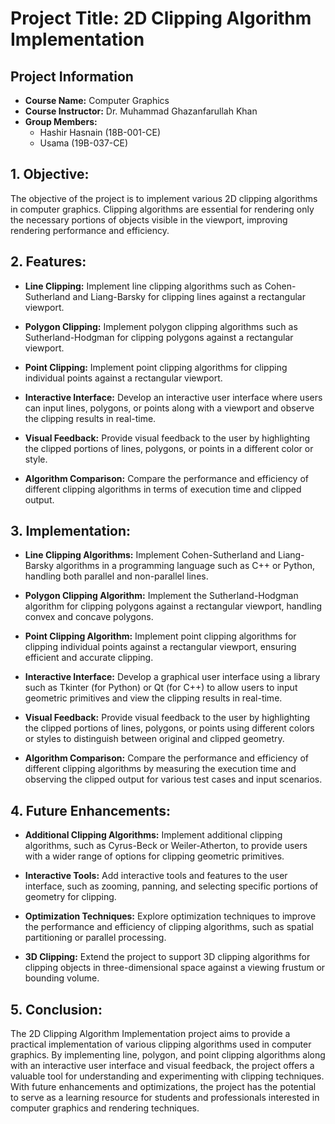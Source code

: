 # Project Title: 2D Clipping Algorithm Implementation

## Project Information
- **Course Name:** Computer Graphics
- **Course Instructor:** Dr. Muhammad Ghazanfarullah Khan
- **Group Members:**
  - Hashir Hasnain (18B-001-CE)
  - Usama (19B-037-CE)

## 1. Objective:
The objective of the project is to implement various 2D clipping algorithms in computer graphics. Clipping algorithms are essential for rendering only the necessary portions of objects visible in the viewport, improving rendering performance and efficiency.

## 2. Features:
- **Line Clipping:** Implement line clipping algorithms such as Cohen-Sutherland and Liang-Barsky for clipping lines against a rectangular viewport.
  
- **Polygon Clipping:** Implement polygon clipping algorithms such as Sutherland-Hodgman for clipping polygons against a rectangular viewport.
  
- **Point Clipping:** Implement point clipping algorithms for clipping individual points against a rectangular viewport.
  
- **Interactive Interface:** Develop an interactive user interface where users can input lines, polygons, or points along with a viewport and observe the clipping results in real-time.
  
- **Visual Feedback:** Provide visual feedback to the user by highlighting the clipped portions of lines, polygons, or points in a different color or style.
  
- **Algorithm Comparison:** Compare the performance and efficiency of different clipping algorithms in terms of execution time and clipped output.

## 3. Implementation:
- **Line Clipping Algorithms:** Implement Cohen-Sutherland and Liang-Barsky algorithms in a programming language such as C++ or Python, handling both parallel and non-parallel lines.
  
- **Polygon Clipping Algorithm:** Implement the Sutherland-Hodgman algorithm for clipping polygons against a rectangular viewport, handling convex and concave polygons.
  
- **Point Clipping Algorithm:** Implement point clipping algorithms for clipping individual points against a rectangular viewport, ensuring efficient and accurate clipping.
  
- **Interactive Interface:** Develop a graphical user interface using a library such as Tkinter (for Python) or Qt (for C++) to allow users to input geometric primitives and view the clipping results in real-time.
  
- **Visual Feedback:** Provide visual feedback to the user by highlighting the clipped portions of lines, polygons, or points using different colors or styles to distinguish between original and clipped geometry.
  
- **Algorithm Comparison:** Compare the performance and efficiency of different clipping algorithms by measuring the execution time and observing the clipped output for various test cases and input scenarios.

## 4. Future Enhancements:
- **Additional Clipping Algorithms:** Implement additional clipping algorithms, such as Cyrus-Beck or Weiler-Atherton, to provide users with a wider range of options for clipping geometric primitives.
  
- **Interactive Tools:** Add interactive tools and features to the user interface, such as zooming, panning, and selecting specific portions of geometry for clipping.
  
- **Optimization Techniques:** Explore optimization techniques to improve the performance and efficiency of clipping algorithms, such as spatial partitioning or parallel processing.
  
- **3D Clipping:** Extend the project to support 3D clipping algorithms for clipping objects in three-dimensional space against a viewing frustum or bounding volume.

## 5. Conclusion:
The 2D Clipping Algorithm Implementation project aims to provide a practical implementation of various clipping algorithms used in computer graphics. By implementing line, polygon, and point clipping algorithms along with an interactive user interface and visual feedback, the project offers a valuable tool for understanding and experimenting with clipping techniques. With future enhancements and optimizations, the project has the potential to serve as a learning resource for students and professionals interested in computer graphics and rendering techniques.

